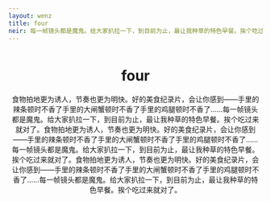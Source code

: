 ```yaml
---
layout: wenz
title: four
neir: 每一帧镜头都是魔鬼。给大家扒拉一下，到目前为止，最让我种草的特色早餐。挨个吃过来就对了。
---
```


<center>
<div style="width: 500px;margin-top: 50px">
<h1>four</h1>
<p>食物拍地更为诱人，节奏也更为明快。好的美食纪录片，会让你感到——手里的辣条顿时不香了手里的大闸蟹顿时不香了手里的鸡腿顿时不香了......每一帧镜头都是魔鬼。给大家扒拉一下，到目前为止，最让我种草的特色早餐。挨个吃过来就对了。食物拍地更为诱人，节奏也更为明快。好的美食纪录片，会让你感到——手里的辣条顿时不香了手里的大闸蟹顿时不香了手里的鸡腿顿时不香了......每一帧镜头都是魔鬼。给大家扒拉一下，到目前为止，最让我种草的特色早餐。挨个吃过来就对了。食物拍地更为诱人，节奏也更为明快。好的美食纪录片，会让你感到——手里的辣条顿时不香了手里的大闸蟹顿时不香了手里的鸡腿顿时不香了......每一帧镜头都是魔鬼。给大家扒拉一下，到目前为止，最让我种草的特色早餐。挨个吃过来就对了。</p></div></center>